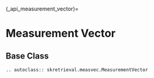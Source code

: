 (_api_measurement_vector)=
# Measurement Vector

## Base Class
```{eval-rst}
.. autoclass:: skretrieval.measvec.MeasurementVector

```
